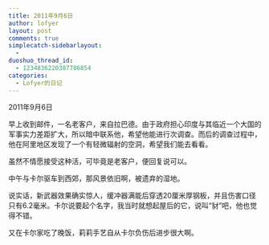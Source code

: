 ```yaml
---
title: 2011年9月6日
author: lofyer
layout: post
comments: true
simplecatch-sidebarlayout:
  - 
duoshuo_thread_id:
  - 1234836220387786854
categories:
  - Lofyer的日记
---
```

2011年9月6日

早上收到邮件，一名老客户，来自拉巴德。由于政府担心印度与其临近一个大国的军事实力差距扩大，所以暗中联系他，希望他能进行次调查。而后的调查过程中，他在阿里地区发现了一个有轻微辐射的空洞，希望我们能去看看。

虽然不情愿接受这种活，可毕竟是老客户，便回复说可以。

中午与卡尔驱车到西郊，那风景依旧啊，被遗弃的湿地。

说实话，新武器效果确实惊人，缓冲器满能后穿透20厘米厚钢板，并且伤害口径只有6.2毫米。卡尔说要起个名字，我当时就想起屋后的它，说叫“豺”吧，他也觉得不错。

又在卡尔家吃了晚饭，莉莉手艺自从卡尔负伤后进步很大啊。
